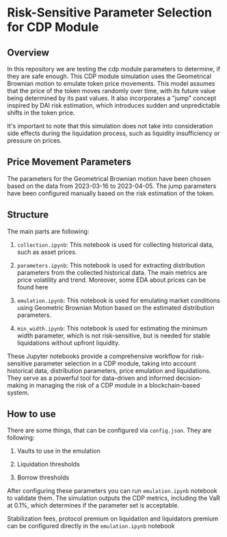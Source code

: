 # Risk-Sensitive Parameter Selection for CDP Module

## Overview

In this repository we are testing the cdp module parameters to determine, if they are safe enough. This CDP module simulation uses the Geometrical Brownian motion to emulate token price movements. This model assumes that the price of the token moves randomly over time, with its future value being determined by its past values. It also incorporates a "jump" concept inspired by DAI risk estimation, which introduces sudden and unpredictable shifts in the token price.

It's important to note that this simulation does not take into consideration side effects during the liquidation process, such as liquidity insufficiency or pressure on prices.

## Price Movement Parameters

The parameters for the Geometrical Brownian motion have been chosen based on the data from 2023-03-16 to 2023-04-05. The jump parameters have been configured manually based on the risk estimation of the token.

## Structure

The main parts are following:

1. `collection.ipynb`: This notebook is used for collecting historical data, such as asset prices.

2. `parameters.ipynb`: This notebook is used for extracting distribution parameters from the collected historical data. The main metrics are price volatility and trend. Moreover, some EDA about prices can be found here

3. `emulation.ipynb`: This notebook is used for emulating market conditions using Geometric Brownian Motion based on the estimated distribution parameters.

4. `min_width.ipynb`: This notebook is used for estimating the minimum width parameter, which is not risk-sensitive, but is needed for stable liquidations without upfront liquidity.

These Jupyter notebooks provide a comprehensive workflow for risk-sensitive parameter selection in a CDP module, taking into account historical data, distribution parameters, price emulation and liquidations. They serve as a powerful tool for data-driven and informed decision-making in managing the risk of a CDP module in a blockchain-based system.

## How to use

There are some things, that can be configured via `config.json`. They are following:

1. Vaults to use in the emulation

2. Liquidation thresholds

3. Borrow thresholds

After configuring these parameters you can run `emulation.ipynb` notebook to validate them. The simulation outputs the CDP metrics, including the VaR at 0.1%, which determines if the parameter set is acceptable.

Stabilization fees, protocol premium on liquidation and liquidators premium can be configured directly in the `emulation.ipynb` notebook
